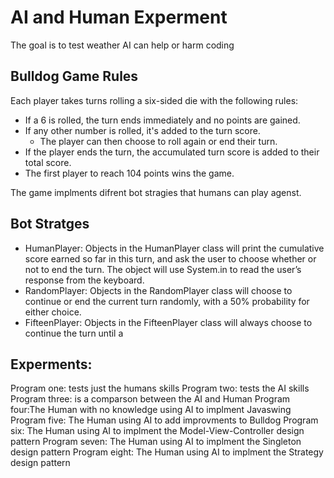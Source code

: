 # AI and Human Experment 

The goal is to test weather AI can help or harm coding



## Bulldog Game Rules

Each player takes turns rolling a six-sided die with the following rules:

- If a 6 is rolled, the turn ends immediately and no points are gained.
- If any other number is rolled, it's added to the turn score.
  - The player can then choose to roll again or end their turn.
- If the player ends the turn, the accumulated turn score is added to their total score.
- The first player to reach 104 points wins the game.

The game implments difrent bot stragies that humans can play agenst.


## Bot Stratges
- HumanPlayer: 
Objects in the HumanPlayer class will print the cumulative score earned so far in this
turn, and ask the user to choose whether or not to end the turn. The object will use
System.in to read the user’s response from the keyboard.
- RandomPlayer: 
Objects in the RandomPlayer class will choose to continue or end the current turn
randomly, with a 50% probability for either choice.
- FifteenPlayer:
Objects in the FifteenPlayer class will always choose to continue the turn until a

## Experments:
Program one: tests just the humans skills
Program two: tests the AI skills
Program three: is a comparson between the AI and Human
Program four:The Human with no knowledge using AI to implment Javaswing
Program five: The Human using AI to add improvments to Bulldog
Program six: The Human using AI to implment the Model-View-Controller design pattern
Program seven: The Human using AI to implment the Singleton design pattern
Program eight: The Human using AI to implment the Strategy design pattern

